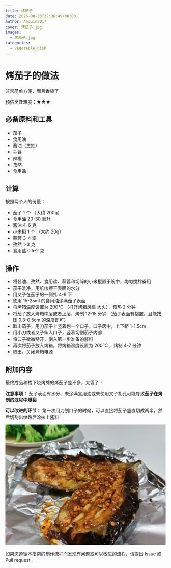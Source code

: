 ```yaml
---
title: 烤茄子
date: 2025-08-30T22:36:49+08:00
author: Anduin2017
cover: 烤茄子.jpg
images:
  - 烤茄子.jpg
categories:
  - vegetable_dish
---
```


# 烤茄子的做法

非常简单方便，而且香极了

预估烹饪难度：★★★

## 必备原料和工具

- 茄子
- 食用油
- 酱油（生抽）
- 蒜蓉
- 辣椒
- 孜然
- 食用盐

## 计算

按照两个人的份量：

- 茄子 1 个 （大约 200g）
- 食用油 20-30 毫升
- 酱油 4-6 克
- 小米椒 1 个 （大约 20g）
- 蒜蓉 3-4 瓣
- 孜然 1-3 克
- 食用盐 0.5-2 克

## 操作

- 将酱油、孜然、食用盐、蒜蓉和切碎的小米椒置于碗中，均匀搅拌备用
- 茄子洗净，用纸巾擦干表面的水分
- 用叉子在茄子的一侧扎 4-8 下
- 使用 15-25ml 的食用油涂满茄子表面
- 将烤箱温度设置为 200℃ （打开烤箱风扇 大火），预热 2 分钟
- 将茄子放入烤箱中层或者上层，烤制 12-15 分钟 （茄子表面有褶皱，且能按压 0.3-0.5cm 的深度即可）
- 取出茄子，用刀茄子上竖着划一个口子。口子居中，上下距 1-1.5cm
- 用小刀或者叉子伸入口子，竖着切割茄子内部
- 将口子微微掰开，倒入第一步准备的酱料
- 再次将茄子放入烤箱，将烤箱温度设置为 200℃ ，烤制 4-7 分钟
- 取出，关闭烤箱电源

## 附加内容

最终成品和楼下烧烤摊的烤茄子差不多，太香了！

**注意事项：**
茄子表面有水分、未涂满食用油或未使用叉子扎孔可能导致**茄子在烤制的过程中爆裂**

**可以改进的环节：**
第一次用刀划口子的时候，可以直接将茄子竖直切成两半，然后切割出纹路后涂抹上酱料

![示例菜成品](./烤茄子.jpg)

如果您遵循本指南的制作流程而发现有问题或可以改进的流程，请提出 Issue 或 Pull request 。
